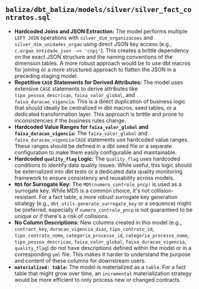 ## `baliza/dbt_baliza/models/silver/silver_fact_contratos.sql`

*   **Hardcoded Joins and JSON Extraction:** The model performs multiple `LEFT JOIN` operations with `silver_dim_organizacoes` and `silver_dim_unidades_orgao` using direct JSON key access (e.g., `c.orgao_entidade_json ->> 'cnpj'`). This creates a brittle dependency on the exact JSON structure and the naming conventions of the dimension tables. A more robust approach would be to use dbt macros for joining or a more structured approach to flatten the JSON in a preceding staging model.
*   **Repetitive `CASE` Statements for Derived Attributes:** The model uses extensive `CASE` statements to derive attributes like `tipo_pessoa_descricao`, `faixa_valor_global`, and `faixa_duracao_vigencia`. This is a direct duplication of business logic that should ideally be centralized in dbt macros, seed tables, or a dedicated transformation layer. This approach is brittle and prone to inconsistencies if the business rules change.
*   **Hardcoded Value Ranges for `faixa_valor_global` and `faixa_duracao_vigencia`:** The `faixa_valor_global` and `faixa_duracao_vigencia` `CASE` statements use hardcoded value ranges. These ranges should be defined in a dbt seed file or a separate configuration to make them easily configurable and maintainable.
*   **Hardcoded `quality_flag` Logic:** The `quality_flag` uses hardcoded conditions to identify data quality issues. While useful, this logic should be externalized into dbt tests or a dedicated data quality monitoring framework to ensure consistency and reusability across models.
*   **`MD5` for Surrogate Key:** The `MD5(numero_controle_pncp)` is used as a surrogate key. While MD5 is a common choice, it's not collision-resistant. For a fact table, a more robust surrogate key generation strategy (e.g., `dbt_utils.generate_surrogate_key` or a sequence) might be preferred, especially if `numero_controle_pncp` is not guaranteed to be unique or if there's a risk of collisions.
*   **No Column Descriptions:** New columns created in this model (e.g., `contract_key`, `duracao_vigencia_dias`, `tipo_contrato_id`, `tipo_contrato_nome`, `categoria_processo_id`, `categoria_processo_nome`, `tipo_pessoa_descricao`, `faixa_valor_global`, `faixa_duracao_vigencia`, `quality_flag`) do not have descriptions defined within the model or in a corresponding `yml` file. This makes it harder to understand the purpose and content of these columns for downstream users.
*   **`materialized: table`:** The model is materialized as a `table`. For a fact table that might grow over time, an `incremental` materialization strategy would be more efficient to only process new or changed contracts.
